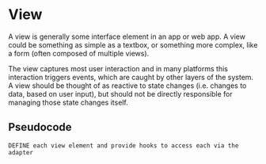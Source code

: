 # View
A view is generally some interface element in an app or web app. A view could be something as simple as a textbox, or something more complex, like a form (often composed of multiple views).

The view captures most user interaction and in many platforms this interaction triggers events, which are caught by other layers of the system. A view should be thought of as reactive to state changes (i.e. changes to data, based on user input), but should not be directly responsible for managing those state changes itself.

## Pseudocode
```
DEFINE each view element and provide hooks to access each via the adapter

